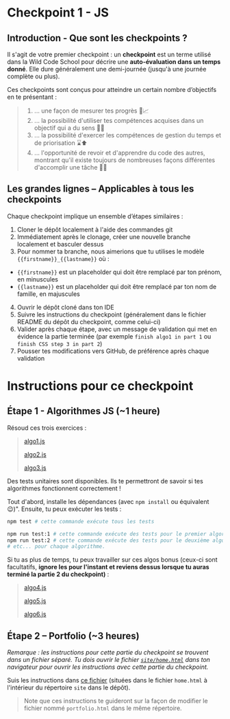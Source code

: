 # Checkpoint 1 - JS

## Introduction - Que sont les checkpoints ?

Il s'agit de votre premier checkpoint : un **checkpoint** est un terme utilisé dans la Wild Code School pour décrire une **auto-évaluation dans un temps donné**. Elle dure généralement une demi-journée (jusqu'à une journée complète ou plus).

Ces checkpoints sont conçus pour atteindre un certain nombre d’objectifs en te présentant :

> 1. ... une façon de mesurer tes progrès 📏📈
> 2. ... la possibilité d'utiliser tes compétences acquises dans un objectif qui a du sens 🚩🥅
> 3. ... la possibilité d'exercer les compétences de gestion du temps et de priorisation ⌛⬆️
> 4. ... l'opportunité de revoir et d'apprendre du code des autres, montrant qu'il existe toujours de nombreuses façons différentes d'accomplir une tâche 👥💬

## Les grandes lignes – Applicables à tous les checkpoints

Chaque checkpoint implique un ensemble d’étapes similaires :

1. Cloner le dépôt localement à l'aide des commandes git
2. Immédiatement après le clonage, créer une nouvelle branche localement et basculer dessus
3. Pour nommer ta branche, nous aimerions que tu utilises le modèle `{{firstname}}_{{lastname}}` où :

- `{{firstname}}` est un placeholder qui doit être remplacé par ton prénom, en minuscules
- `{{lastname}}` est un placeholder qui doit être remplacé par ton nom de famille, en majuscules

4. Ouvrir le dépôt cloné dans ton IDE
5. Suivre les instructions du checkpoint (généralement dans le fichier README du dépôt du checkpoint, comme celui-ci)
6. Valider après chaque étape, avec un message de validation qui met en évidence la partie terminée (par exemple `finish algo1 in part 1` ou `finish CSS step 3 in part 2`)
7. Pousser tes modifications vers GitHub, de préférence après chaque validation

# Instructions pour ce checkpoint

## Étape 1 - Algorithmes JS (~1 heure)

Résoud ces trois exercices :

> [algo1.js](./algo/1/thirdAngle.js)
>
> [algo2.js](./algo/2/isLeapYear.js)
>
> [algo3.js](./algo/3/findAdults.js)

Des tests unitaires sont disponibles. Ils te permettront de savoir si tes algorithmes fonctionnent correctement !

Tout d'abord, installe les dépendances (avec `npm install` ou équivalent :wink:)".
Ensuite, tu peux exécuter les tests :

```sh
npm test # cette commande exécute tous les tests

npm run test:1 # cette commande exécute des tests pour le premier algorithme uniquement
npm run test:2 # cette commande exécute des tests pour le deuxième algorithme uniquement
# etc... pour chaque algorithme.
```

Si tu as plus de temps, tu peux travailler sur ces algos bonus (ceux-ci sont facultatifs, **ignore les pour l'instant et reviens dessus lorsque tu auras terminé la partie 2 du checkpoint)** :

> [algo4.js](./algo/4/theaterSieges.js)
>
> [algo5.js](./algo/5/getPoints.js)
>
> [algo6.js](./algo/6/sumArr.js)

## Étape 2 – Portfolio (~3 heures)

_Remarque : les instructions pour cette partie du checkpoint se trouvent dans un fichier séparé. Tu dois ouvrir le fichier [`site/home.html`](./site/home.html) dans ton navigateur pour ouvrir les instructions avec cette partie du checkpoint._

Suis les instructions dans [ce fichier](./site/home.html) (situées dans le fichier `home.html` à l'intérieur du répertoire `site` dans le dépôt).

> Note que ces instructions te guideront sur la façon de modifier le fichier nommé `portfolio.html` dans le même répertoire.
